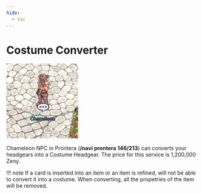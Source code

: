```yaml
---
hide:
  - toc
---
```

# Costume Converter
![Chameleon_NPC](img/Chameleon.png)

Chameleon NPC in Prontera (**/navi prontera 146/213**) can converts your headgears into a Costume Headgear. The price for this service is 1,200,000 Zeny.

!!! note 
    If a card is inserted into an item or an item is refined, will not be able to convert it into a costume. When converting, all the propetries of the item will be removed.